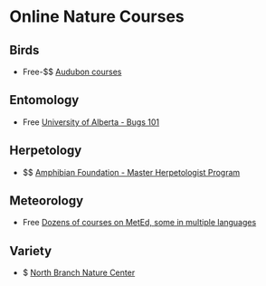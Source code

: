 # Online Nature Courses

## Birds

* Free-$$ [Audubon courses](https://academy.allaboutbirds.org/course-list/)


## Entomology

* Free [University of Alberta - Bugs 101](https://www.ualberta.ca/admissions-programs/online-courses/bugs-101/index.html)


## Herpetology

* $$ [Amphibian Foundation - Master Herpetologist Program](https://www.amphibianfoundation.org/index.php/educational/college-adult-courses/master-herper)


## Meteorology

* Free [Dozens of courses on MetEd, some in multiple languages](https://www.meted.ucar.edu/training_detail_courses.php?orderBy=)


## Variety

* $ [North Branch Nature Center](https://northbranchnaturecenter.org/naturenow/)
